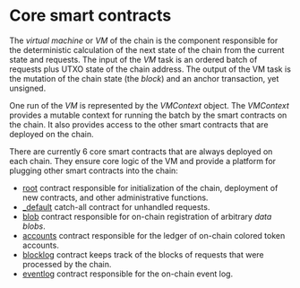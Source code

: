 # Core smart contracts

The _virtual machine_ or _VM_ of the chain is the component responsible for the
deterministic calculation of the next state of the chain from the current state
and requests. The input of the _VM_ task is an ordered batch of requests plus
UTXO state of the chain address. The output of the VM task is the mutation of
the chain state (the _block_) and an anchor transaction, yet unsigned.

One run of the _VM_ is represented by the _VMContext_ object. The _VMContext_
provides a mutable context for running the batch by the smart contracts on the
chain. It also provides access to the other smart contracts that are deployed on
the chain.

There are currently 6 core smart contracts that are always deployed on each
chain. They ensure core logic of the VM and provide a platform for plugging
other smart contracts into the chain:

- [root](root.md) contract responsible for initialization of the chain,
  deployment of new contracts, and other administrative functions.
- [_default](_default.md) catch-all contract for unhandled requests.
- [blob](blob.md) contract responsible for on-chain registration of arbitrary
  _data blobs_.
- [accounts](accounts.md) contract responsible for the ledger of on-chain
  colored token accounts.
- [blocklog](blocklog.md) contract keeps track of the blocks of requests that
  were processed by the chain.
- [eventlog](eventlog.md) contract responsible for the on-chain event log.  
